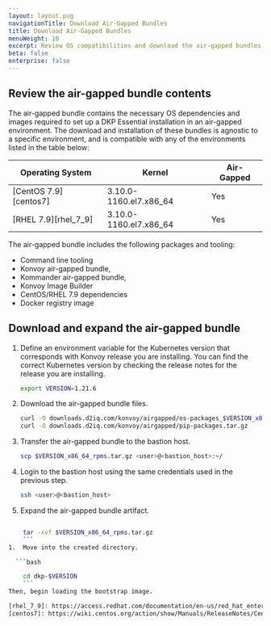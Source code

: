 ```yaml
---
layout: layout.pug
navigationTitle: Download Air-Gapped Bundles
title: Download Air-Gapped Bundles
menuWeight: 10
excerpt: Review OS compatibilities and download the air-gapped bundles.
beta: false
enterprise: false
---
```


## Review the air-gapped bundle contents

The air-gapped bundle contains the necessary OS dependencies and images required to set up a DKP Essential installation in an air-gapped environment. The download and installation of these bundles is agnostic to a specific environment, and is compatible with any of the environments listed in the table below:

| Operating System      | Kernel                      | Air-Gapped     |
|-----------------------|-----------------------------|----------------|
| [CentOS 7.9][centos7] | 3.10.0-1160.el7.x86_64      | Yes            |
| [RHEL 7.9][rhel_7_9]  | 3.10.0-1160.el7.x86_64      | Yes            |

The air-gapped bundle includes the following packages and tooling:

- Command line tooling
- Konvoy air-gapped bundle,
- Kommander air-gapped bundle,
- Konvoy Image Builder
- CentOS/RHEL 7.9 dependencies
- Docker registry image

## Download and expand the air-gapped bundle

1.  Define an environment variable for the Kubernetes version that corresponds with Konvoy release you are installing. You can find the correct Kubernetes version by checking the release notes for the release you are installing.

    ```bash
    export VERSION=1.21.6
    ```

1.  Download the air-gapped bundle files.

    ```bash
    curl -O downloads.d2iq.com/konvoy/airgapped/os-packages_$VERSION_x86_64_rpms.tar.gz
    curl -O downloads.d2iq.com/konvoy/airgapped/pip-packages.tar.gz
    ```
1.  Transfer the air-gapped bundle to the bastion host.

    ```bash
	scp $VERSION_x86_64_rpms.tar.gz <user>@<bastion_host>:~/
	```
1.  Login to the bastion host using the same credentials used in the previous step.

	```bash
	ssh <user>@<bastion_host>
	```

1.  Expand the air-gapped bundle artifact.

```bash

    tar -xvf $VERSION_x86_64_rpms.tar.gz
    ```
1.  Move into the created directory.

  ```bash

    cd dkp-$VERSION
    ```
Then, begin loading the bootstrap image.

[rhel_7_9]: https://access.redhat.com/documentation/en-us/red_hat_enterprise_linux/7/html/7.9_release_notes/index
[centos7]: https://wiki.centos.org/action/show/Manuals/ReleaseNotes/CentOS7.2003
